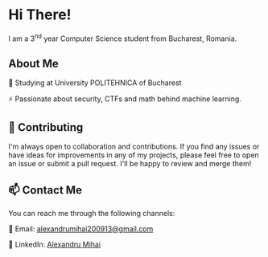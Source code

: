 # Hi There!

I am a 3<sup>nd</sup> year Computer Science student from Bucharest, Romania.

## About Me

🔭 Studying at University POLITEHNICA of Bucharest

⚡ Passionate about security, CTFs and math behind machine learning.

## 🤝 Contributing
I'm always open to collaboration and contributions. If you find any issues or have ideas for improvements in any of my projects, please feel free to open an issue or submit a pull request. I'll be happy to review and merge them!

## 📫 Contact Me
You can reach me through the following channels:

📮 Email: alexandrumihai200913@gmail.com

👔 LinkedIn: [Alexandru Mihai](https://www.linkedin.com/in/alexandru-mihai-790276252/)
